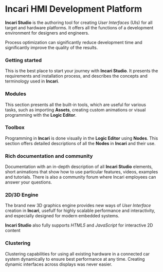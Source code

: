 # Incari HMI Development Platform

**Incari Studio** is the authoring tool for creating *User Interfaces* \(UIs\) for all target and hardware platforms. It offers all the functions of a development environment for designers and engineers.

Process optimization can significantly reduce development time and significantly improve the quality of the results.

### Getting started

This is the best place to start your journey with **Incari Studio**. It presents the requirements and installation process, and describes the concepts and terminology used in **Incari**.

### Modules

This section presents all the built-in tools, which are useful for various tasks, such as importing **Assets**, creating custom animations or visual programming with the **Logic Editor**.

### Toolbox

Programming in **Incari** is done visually in the **Logic Editor** using **Nodes**. This section offers detailed descriptions of all the **Nodes** in **Incari** and their use.

### Rich documentation and community

Documentation with an in-depth description of all **Incari Studio** elements, short animations that show how to use particular features, videos, examples and tutorials. There is also a community forum where Incari employees can answer your questions.

### 2D/3D Engine

The brand new 3D graphics engine provides new ways of *User Interface* creation in **Incari**, usefulf for highly scalable performance and interactivity, and especially designed for modern embedded systems.

**Incari Studio** also fully supports _HTML5_ and _JavaScript_ for interactive 2D content

### Clustering

Clustering capabilities for using all existing hardware in a connected car system dynamically to ensure best performance at any time. Creating dynamic interfaces across displays was never easier.

